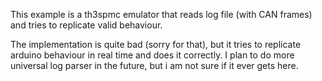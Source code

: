 This example is a th3spmc emulator that reads log file (with CAN frames) and
tries to replicate valid behaviour.

The implementation is quite bad (sorry for that), but it tries to replicate
arduino behaviour in real time and does it correctly. I plan to do more
universal log parser in the future, but i am not sure if it ever gets here.
